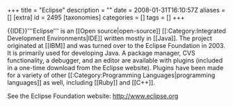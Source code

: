 +++
title = "Eclipse"
description = ""
date = 2008-01-31T16:10:57Z
aliases = []
[extra]
id = 2495
[taxonomies]
categories = []
tags = []
+++

{{IDE}}'''Eclipse''' is an [[Open source|open-source]] [[:Category:Integrated Development Environments|IDE]] written mostly in [[Java]]. The project originated at [[IBM]] and was turned over to the Eclipse Foundation in 2003. It is primarily used for developing Java. A package manager, CVS functionality, a debugger, and an editor are available with plugins (included in a one-time download from the Eclipse website). Plugins have been made for a variety of other [[:Category:Programming Languages|programming languages]] as well, including [[Ruby]] and [[C++]].

See the Eclipse Foundation website: http://www.eclipse.org
